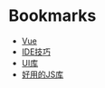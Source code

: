 # Bookmarks

- [Vue](/Bookmarks/Vue.md)
- [IDE技巧](/Bookmarks/IDE技巧.md)
- [UI库](/Bookmarks/UI库.md)
- [好用的JS库](/Bookmarks/好用的JS库.md)




